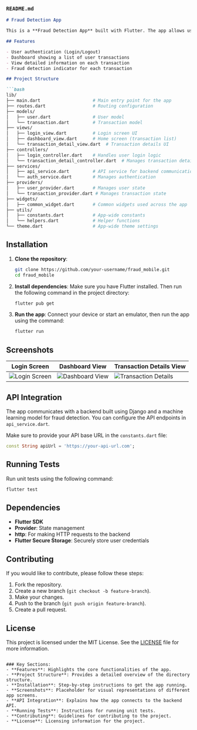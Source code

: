 ### `README.md`

```markdown
# Fraud Detection App

This is a **Fraud Detection App** built with Flutter. The app allows users to log in, view their transactions, and check for fraudulent activities.

## Features

- User authentication (Login/Logout)
- Dashboard showing a list of user transactions
- View detailed information on each transaction
- Fraud detection indicator for each transaction

## Project Structure

```bash
lib/
├── main.dart                    # Main entry point for the app
├── routes.dart                  # Routing configuration
├── models/
│   ├── user.dart                # User model
│   └── transaction.dart         # Transaction model
├── views/
│   ├── login_view.dart          # Login screen UI
│   ├── dashboard_view.dart      # Home screen (transaction list)
│   └── transaction_detail_view.dart  # Transaction details UI
├── controllers/
│   ├── login_controller.dart    # Handles user login logic
│   └── transaction_detail_controller.dart  # Manages transaction detail logic
├── services/
│   ├── api_service.dart         # API service for backend communication
│   └── auth_service.dart        # Manages authentication
├── providers/
│   ├── user_provider.dart       # Manages user state
│   └── transaction_provider.dart # Manages transaction state
├── widgets/
│   ├── common_widget.dart       # Common widgets used across the app
├── utils/
│   ├── constants.dart           # App-wide constants
│   └── helpers.dart             # Helper functions
└── theme.dart                   # App-wide theme settings
```

## Installation

1. **Clone the repository**:
   ```bash
   git clone https://github.com/your-username/fraud_mobile.git
   cd fraud_mobile
   ```

2. **Install dependencies**:
   Make sure you have Flutter installed. Then run the following command in the project directory:
   ```bash
   flutter pub get
   ```

3. **Run the app**:
   Connect your device or start an emulator, then run the app using the command:
   ```bash
   flutter run
   ```

## Screenshots

| Login Screen                | Dashboard View                | Transaction Details View        |
| --------------------------- | ----------------------------- | ------------------------------- |
| ![Login Screen](screenshots/login.png) | ![Dashboard View](screenshots/dashboard.png) | ![Transaction Details](screenshots/transaction_details.png) |

## API Integration

The app communicates with a backend built using Django and a machine learning model for fraud detection. You can configure the API endpoints in `api_service.dart`.

Make sure to provide your API base URL in the `constants.dart` file:
```dart
const String apiUrl = 'https://your-api-url.com';
```

## Running Tests

Run unit tests using the following command:
```bash
flutter test
```

## Dependencies

- **Flutter SDK**
- **Provider**: State management
- **http**: For making HTTP requests to the backend
- **Flutter Secure Storage**: Securely store user credentials

## Contributing

If you would like to contribute, please follow these steps:

1. Fork the repository.
2. Create a new branch (`git checkout -b feature-branch`).
3. Make your changes.
4. Push to the branch (`git push origin feature-branch`).
5. Create a pull request.

## License

This project is licensed under the MIT License. See the [LICENSE](LICENSE) file for more information.
```

### Key Sections:
- **Features**: Highlights the core functionalities of the app.
- **Project Structure**: Provides a detailed overview of the directory structure.
- **Installation**: Step-by-step instructions to get the app running.
- **Screenshots**: Placeholder for visual representations of different app screens.
- **API Integration**: Explains how the app connects to the backend API.
- **Running Tests**: Instructions for running unit tests.
- **Contributing**: Guidelines for contributing to the project.
- **License**: Licensing information for the project.